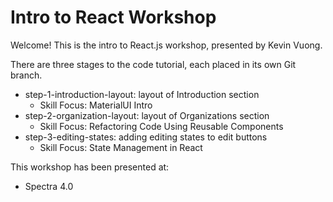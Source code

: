 # Intro to React Workshop

Welcome! This is the intro to React.js workshop, presented by Kevin Vuong.

There are three stages to the code tutorial, each placed in its own Git branch.
* step-1-introduction-layout: layout of Introduction section
  * Skill Focus: MaterialUI Intro
* step-2-organization-layout: layout of Organizations section
  * Skill Focus: Refactoring Code Using Reusable Components
* step-3-editing-states: adding editing states to edit buttons
  * Skill Focus: State Management in React

This workshop has been presented at:
* Spectra 4.0
